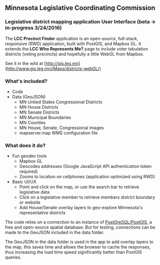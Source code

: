 ## Minnesota Legislative Coordinating Commission
### Legislative district mapping application User Interface (beta -> in-progress 3/24/2016)

The **LCC Precinct Finder** application is an open-source, full-stack, responsive (RWD) application, built with PostGIS, and Mapbox GL. It extends the **LCC Who Represents Me?** page to include voter tabulation districts (voting precincts) and hopefully a little WebGL from Mapbox.

See it in the wild at [http://gis.leg.mn](http://www.gis.leg.mn/iMaps/districts-webGL/)

### What's included?
- Code
- Data (GeoJSON)
  - MN Untied States Congressional Districts
  - MN House Districts
  - MN Senate Districts
  - MN Municipal Boundaries
  - MN Counties
  - MN House, Senate, Congressional images
  - mapserver.map WMS configuration file

### What does it do?
- Fun geodev tools
  - Mapbox GL
  - Geocodes addresses (Google JavaScript API authentication token required)
  - Zooms to location on cellphones (application optimized using RWD)
- Basic UI/UX
  - Point and click on the map, or use the search bar to retrieve legislative data
  - Click on a legislative member to retrieve members district boundary or website
  - Add House/Senate overlay layers to geo-explore Minnesota's representative districts

The code relies on a connection to an instance of [PostGreSQL/PostGIS](http://www.postgresql.org/), a free and open-source spatial database. But for testing, connections can be made to the GeoJSON included in the data folder.

The GeoJSON in the data folder is used in the app to add overlay layers to the map, this saves time and allows the browser to cache the responses, thus increasing the load time speed significantly better than PostGIS queries.
